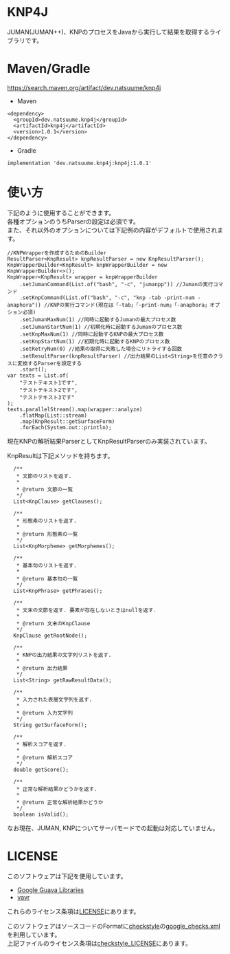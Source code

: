 # KNP4J
JUMAN(JUMAN++)、KNPのプロセスをJavaから実行して結果を取得するライブラリです。  

# Maven/Gradle
https://search.maven.org/artifact/dev.natsuume/knp4j

* Maven
```
<dependency>
  <groupId>dev.natsuume.knp4j</groupId>
  <artifactId>knp4j</artifactId>
  <version>1.0.1</version>
</dependency>
```

* Gradle
```
implementation 'dev.natsuume.knp4j:knp4j:1.0.1'
```

# 使い方

下記のように使用することができます。  
各種オプションのうちParserの設定は必須です。  
また、それ以外のオプションについては下記例の内容がデフォルトで使用されます。
```
//KNPWrapperを作成するためのBuilder
ResultParser<KnpResult> knpResultParser = new KnpResultParser();
KnpWrapperBuilder<KnpResult> knpWrapperBuilder = new KnpWrapperBuilder<>();
KnpWrapper<KnpResult> wrapper = knpWrapperBuilder
    .setJumanCommand(List.of("bash", "-c", "jumanpp")) //Jumanの実行コマンド
    .setKnpCommand(List.of("bash", "-c", "knp -tab -print-num -anaphora")) //KNPの実行コマンド(現在は「-tab」「-print-num」「-anaphora」オプション必須)
    .setJumanMaxNum(1) //同時に起動するJumanの最大プロセス数
    .setJumanStartNum(1) //初期化時に起動するJumanのプロセス数
    .setKnpMaxNum(1) //同時に起動するKNPの最大プロセス数
    .setKnpStartNum(1) //初期化時に起動するKNPのプロセス数
    .setRetryNum(0) //結果の取得に失敗した場合にリトライする回数
    .setResultParser(knpResultParser) //出力結果のList<String>を任意のクラスに変換するParserを設定する
    .start();
var texts = List.of(
    "テストテキスト1です",
    "テストテキスト2です",
    "テストテキスト3です"
);
texts.parallelStream().map(wrapper::analyze)
    .flatMap(List::stream)
    .map(KnpResult::getSurfaceForm)
    .forEach(System.out::println);
```

現在KNPの解析結果ParserとしてKnpResultParserのみ実装されています。  

KnpResultは下記メソッドを持ちます。
```
  /**
   * 文節のリストを返す.
   *
   * @return 文節の一覧
   */
  List<KnpClause> getClauses();

  /**
   * 形態素のリストを返す.
   *
   * @return 形態素の一覧
   */
  List<KnpMorpheme> getMorphemes();

  /**
   * 基本句のリストを返す.
   *
   * @return 基本句の一覧
   */
  List<KnpPhrase> getPhrases();

  /**
   * 文末の文節を返す. 要素が存在しないときはnullを返す.
   *
   * @return 文末のKnpClause
   */
  KnpClause getRootNode();

  /**
   * KNPの出力結果の文字列リストを返す.
   *
   * @return 出力結果
   */
  List<String> getRawResultData();

  /**
   * 入力された表層文字列を返す.
   *
   * @return 入力文字列
   */
  String getSurfaceForm();

  /**
   * 解析スコアを返す.
   *
   * @return 解析スコア
   */
  double getScore();

  /**
   * 正常な解析結果かどうかを返す.
   *
   * @return 正常な解析結果かどうか
   */
  boolean isValid();
```

なお現在、JUMAN, KNPについてサーバモードでの起動は対応していません。

# LICENSE

このソフトウェアは下記を使用しています。  
* [Google Guava Libraries](https://github.com/google/guava/)
* [vavr](https://github.com/vavr-io/vavr)  

これらのライセンス条項は[LICENSE](LICENSE)にあります。

このソフトウェアはソースコードのFormatに[checkstyle](https://github.com/checkstyle/checkstyle)の[google_checks.xml](config/google_checks.xml)を利用しています。  
上記ファイルのライセンス条項は[checkstyle_LICENSE](config/checkstyle_LICENSE)にあります。

